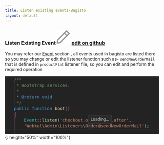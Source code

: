 ```yaml
---
title: Listen existing events-Bagisto
layout: default
---
```


### Listen Existing Event<span class="edit-github"><img src="/assets/images/icons/Icon-Pencil-Large.svg"/> <a href="https://github.com/bagisto/bagisto-docs">edit on github</a></span>

You may refer our [Event](events.html) section , all events used in bagisto are listed there so you may change or edit the listener function such as- `sendNewOrderMail` that is defined in `productFlat` listener file, so you can edit and perform the required operation

![Bagisto Root Directory](assets/images/Bagisto_Docs_Images/Events/define-event.png){: height="50%" width="100%"}


